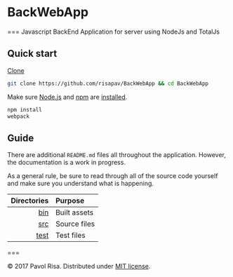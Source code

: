 # BackWebApp
===
Javascript BackEnd Application for server using NodeJs and TotalJs

## Quick start

[Clone](https://github.com/risapav/BackWebApp) 

```sh
git clone https://github.com/risapav/BackWebApp && cd BackWebApp
```

Make sure [Node.js](http://nodejs.org/) and [npm](https://www.npmjs.org/) are
[installed](http://nodejs.org/download/).

```sh
npm install
webpack
```
## Guide

There are additional `README.md` files all throughout the application. However, the documentation is a work in progress.

As a general rule, be sure to read through all of the source code yourself and make sure you understand what is happening.

| Directories | Purpose |
| ---:|:--- |
| [bin](./bin) | Built assets |
| [src](./src) | Source files |
| [test](./test) | Test files |

===

&copy; 2017 Pavol Risa. Distributed under [MIT license](LICENSE.md).
